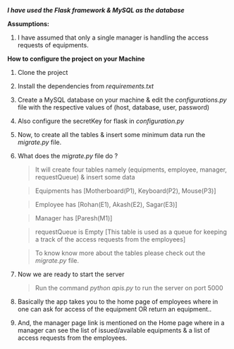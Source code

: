 ***I have used the Flask framework & MySQL as the database***

**Assumptions:**

1) I have assumed that only a single manager is handling the access requests of equipments.

**How to configure the project on your Machine** 

1) Clone the project 

2) Install the dependencies from _requirements.txt_ 

3) Create a MySQL database on your machine 
   & edit the _configurations.py_ file 
   with the respective values of (host, database, user, password)
   
4) Also configure the secretKey for flask in _configuration.py_

5) Now, to create all the tables & insert some minimum data run the _migrate.py_ file.

6) What does the _migrate.py_ file do ?
    > It will create four tables namely (equipments, employee, manager, requestQueue) & insert some data
    
    > Equipments has [Motherboard(P1), Keyboard(P2), Mouse(P3)]
            
    > Employee has [Rohan(E1), Akash(E2), Sagar(E3)] 

    > Manager has [Paresh(M1)]

    > requestQueue is Empty 
    [This table is used as a queue for keeping a track of the access requests from the employees]

    > To know know more about the tables please check out the _migrate.py_ file.

7) Now we are ready to start the server
    > Run the command _python apis.py_ to run the server on port 5000

8) Basically the app takes you to the home page of employees where in one can ask for access of 
   the equipment OR return an equipment..
   
9) And, the manager page link is mentioned on the Home page where in a 
   manager can see the list of issued/available equipments & 
   a list of access requests from the employees.




